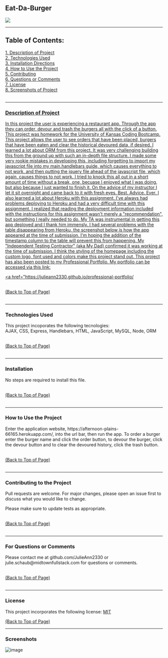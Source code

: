 <h2>Eat-Da-Burger</h2> <a href="#license"><img src= "https://img.shields.io/badge/License-MIT-blue.svg"></a><br>

<hr color= "slateblue" noshade>

<h2>Table of Contents:</h2>
<a href="#description" class="contents">1. Description of Project</><br>
<a href="#technology" class="contents">2. Technologies Used</a><br>
<a href="#installation" class="contents">3. Installation Directions</a><br>
<a href="#use" class="contents">4. How to Use the Project</a><br>
<a href="#contributors" class="contents">5. Contributing</a><br> 
<a href="#questions" class="contents">6. Questions or Comments</a><br>
<a href="#license" class="contents">7. License</a><br>
<a href="#screenshot" class="contents">8. Screenshots of Project</><br>
<br>

<hr color= "slateblue" noshade>

<h3 id='description'>Description of Project</h3>
<p>In this project the user is experiencing a restaurant app. Through the app they can order, devour and trash the burgers all with the click of a button. This project was homework for the University of Kansas Coding Bootcamp. This project allows the user to see orders that have been placed, burgers that have been eaten and clear the historical devoured data, if desired. I learned a lot about ORM from this project. It was very challenging building this from the ground up with such an in-depth file structure. I made some very rookie mistakes in developing this, including forgetting to import my javascript file into my main.handlebars guide, which causes everything to not work, and then putting the jquery file ahead of the javascript file, which again, causes things to not work. I tried to knock this all out in a short amount of time without a break, one, becuase I enjoyed what I was doing, but also because I just wanted to finish it. On the advice of my instructor I let it sit overnight and came back to it with fresh eyes. Best. Advice. Ever. I also learned a lot about Heroku with this assignment. I've always had problems deploying to Heroku and had a very difficult time with this assignment. I realized that reading the deployment information included with the instructions for this assignment wasn't merely a "recommendation", but something I really needed to do. My TA was instrumental in getting this app deployed and I thank him immensly. I had several problems with the table disappearing from Heroku, the screenshot below is how the app appeared at the time of submission. I'm hoping the addition of the timestamp column to the table will prevent this from happening. My "Independent Testing Contractor" (aka My Dad) confirmed it was working at the time of submission. I think the styling of the homepage including the custom logo, font used and colors make this project stand out. This project has also been posted to my Professional Portfolio. My portfolio can be accessed via this link:

<a href="https://julieann2330.github.io/professional-portfolio/</a>

</p><br>
<a href="#top" id="start">(Back to Top of Page)</a><br>
<br>
<hr color= "slateblue" noshade>

<h3 id='techology'>Technologies Used</h3>
<p>This project incoporates the following tecnologies:<br>
  AJAX, CSS, Express, Handlebars, HTML, JavaScript, MySQL, Node, ORM
</p><br>
<a href="#top" id="start">(Back to Top of Page)</a><br>
<br>
<hr color= "slateblue" noshade>

<h3 id='installation'>Installation</h3>
<p>No steps are required to install this file.</p><br>
<a href="#top" id="start">(Back to Top of Page)</a><br>
<br>
<hr color= "slateblue" noshade>

<h3 id='use'>How to Use the Project</h3>
<p>Enter the application website, https://afternoon-plains-66165.herokuapp.com/, into the url bar, then run the app. To order a burger enter the burger name and click the order button, to devour the burger, click the devour button and to clear the devoured history, click the trash button.</p><br>
<a href="#top" id="start">(Back to Top of Page)</a><br>
<br>
<hr color= "slateblue" noshade>

<h3 id='contributors'>Contributing to the Project</h3>
<p>Pull requests are welcome. For major changes, please open an issue first to discuss what you would like to change.

Please make sure to update tests as appropriate.</p><br>
<a href="#top" id="start">(Back to Top of Page)</a><br>
<br>
<hr color= "slateblue" noshade>

<h3 id='questions'>For Questions or Comments</h3>
<p>Please contact me at github.com/JulieAnn2330 or julie.schaub@midtownfullstack.com for questions or comments.</p><br>
<a href="#top" id="start">(Back to Top of Page)</a><br>
<br>
<hr color= "slateblue" noshade>

<h3 id='license'>License</h3>
<p>This project incorporates the following license: <a href="https://opensource.org/licenses/MIT">MIT</a></p>
<a href="#top" id="start">(Back to Top of Page)</a><br>

<hr color= "slateblue" noshade>

<h3 id='screenshot'>Screenshots</h3>
    
</body>
</html> 

![image](https://user-images.githubusercontent.com/64329660/92413611-77d14780-f116-11ea-92f7-e83005b0f213.png)
